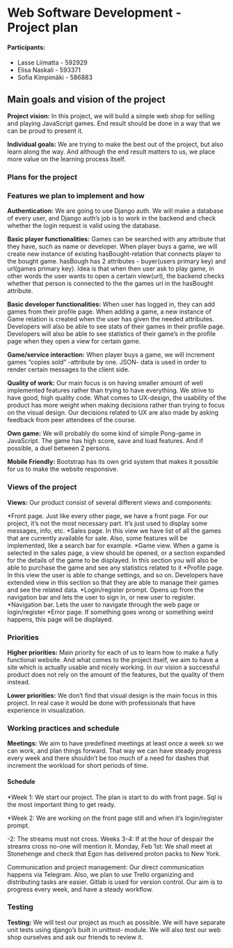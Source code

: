 # Web Software Development - Project plan #
 
#### Participants: ###
* Lasse Liimatta - 592929 
* Elisa Naskali - 593371 
* Sofia Kimpimäki - 586883 
 


## Main goals and vision of the project ##

**Project vision:** In this project, we will build a simple web shop for selling and playing JavaScript games. End result should be done in a way that we can be proud to present it.

**Individual goals:** We are trying to make the best out of the project, but also learn along the way. And although the end result matters to us, we place more value on the learning process itself. 

 
### Plans for the project ###
 
 
### Features we plan to implement and how ###
 
**Authentication:** We are going to use Django auth. We will make a database of every user, and Django auth’s job is to work in the backend and check whether the login request is valid using the database.
 
**Basic player functionalities:** Games can be searched with any attribute that they have, such as name or developer.
When player buys a game, we will create new instance of existing hasBought-relation that connects player to the bought game. hasBough has 2 attributes - buyer(users primary key) and url(games primary key). Idea is that when then user ask to play game, in other words the user wants to open a certain view(url), the backend checks whether that person is connected to the the games url in the hasBought attribute.
 
**Basic developer functionalities:** When user has logged in, they can add games from their profile page. When adding a game, a new instance of Game relation is created when the user has given the needed attributes. Developers will also be able to see stats of their games in their profile page. Developers will also be able to see statistics of their game’s in the profile page when they open a view for certain game.
 
**Game/service interaction:** When player buys a game, we will increment games “copies sold” -attribute by one. JSON- data is used in order to render certain messages to the client side.
 
**Quality of work:** Our main focus is on having smaller amount of well implemented features rather than trying to have everything. We strive to have good, high quality code. What comes to UX-design, the usability of the product has more weight when making decisions rather than trying to focus on the visual design. Our decisions related to UX are also made by asking feedback from peer attendees of the course.
 
 
**Own game:** We will probably do some kind of simple Pong-game in JavaScript. The game has high score, save and load features. And if possible, a duel between 2 persons.
 
**Mobile Friendly:** Bootstrap has its own grid system that makes it possible for us to make the website responsive.


### Views of the project ###
 
**Views:** Our product consist of several different views and components:
 
*Front page. Just like every other page, we have a front page. For our project, it’s not the most necessary part. It’s just used to display some messages, info, etc.
*Sales page. In this view we have list of all the games that are currently available for sale. Also, some features will be implemented, like a search bar for example.
*Game view. When a game is selected in the sales page, a view should be opened, or a section expanded for the details of the game to be displayed. In this section you will also be able to purchase the game and see any statistics related to it
*Profile page. In this view the user is able to change settings, and so on. Developers have extended view in this section so that they are able to manage their games and see the related data.
*Login/register prompt. Opens up from the navigation bar and lets the user to sign in, or new user to register.
*Navigation bar. Lets the user to navigate through the web page or login/register
*Error page. If something goes wrong or something weird happens, this page will be displayed.
 
 
### Priorities ###
 
**Higher priorities:** Main priority for each of us to learn how to make a fully functional website. And what comes to the project itself, we aim to have a site which is actually usable and nicely working. In our vision a successful product does not rely on the amount of the features, but the quality of them instead.
 
**Lower priorities:** We don’t find that visual design is the main focus in this project. In real case it would be done with professionals that have experience in visualization.


### Working practices and schedule ###
 
 
**Meetings:** We aim to have predefined meetings at least once a week so we can work, and plan things forward. That way we can have steady progress every week and there shouldn’t be too much of a need for dashes that increment the workload for short periods of time.
 
#### Schedule ####
 
*Week 1: We start our project. The plan is start to do with front page. Sql is the most important thing to get ready.
 
*Week 2: We are working on the front page still and when it’s login/register prompt. 
 
-2: The streams must not cross.
Weeks 3-4: If at the hour of despair the streams cross
no-one will mention it.
Monday, Feb 1st: We shall meet at Stonehenge and check that
Egon has delivered proton packs to New York.
 
Communication and project management: Our direct communication happens via Telegram. Also, we plan to use Trello organizing and distributing tasks are easier. Gitlab is used for version control.
Our aim is to progress every week, and have a steady workflow.


### Testing ###

**Testing:** We will test our project as much as possible. We will have separate unit tests using django’s built in unittest- module. We will also test our web shop ourselves and ask our friends to review it. 








